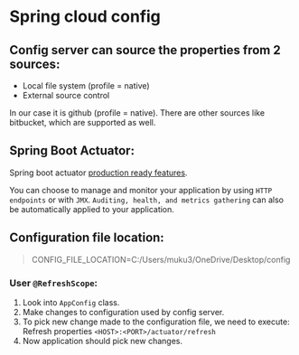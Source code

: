 # Spring cloud config

## Config server can source the properties from 2 sources:
* Local file system (profile = native) 
* External source control

In our case it is github (profile = native).
There are other sources like bitbucket, which are supported as well.

## Spring Boot Actuator:
Spring boot actuator [production ready features](https://docs.spring.io/spring-boot/docs/current/reference/html/production-ready-features.html#production-ready-enabling).

You can choose to manage and monitor your application by using `HTTP endpoints` or with `JMX`.
`Auditing, health, and metrics gathering` can also be automatically applied to your application.

## Configuration file location:
> CONFIG_FILE_LOCATION=C:/Users/muku3/OneDrive/Desktop/config

### User `@RefreshScope`:
1. Look into `AppConfig` class.
1. Make changes to configuration used by config server.
2. To pick new change made to the configuration file, we need to execute:<br>
   Refresh properties `<HOST>:<PORT>/actuator/refresh`
3. Now application should pick new changes.

